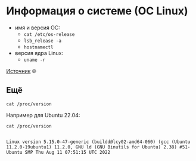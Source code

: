 # Информация о системе (ОС Linux)

- имя и версия ОС:
  - `cat /etc/os-release`
  - `lsb_release -a`
  - `hostnamectl`
- версия ядра Linux:
  - `uname -r`

[Источник](https://www.cyberciti.biz/faq/how-to-check-os-version-in-linux-command-line/) 🌐

## Ещё
`cat /proc/version`

Например для Ubuntu 22.04:
```
cat /proc/version


Linux version 5.15.0-47-generic (buildd@lcy02-amd64-060) (gcc (Ubuntu 11.2.0-19ubuntu1) 11.2.0, GNU ld (GNU Binutils for Ubuntu) 2.38) #51-Ubuntu SMP Thu Aug 11 07:51:15 UTC 2022

```
